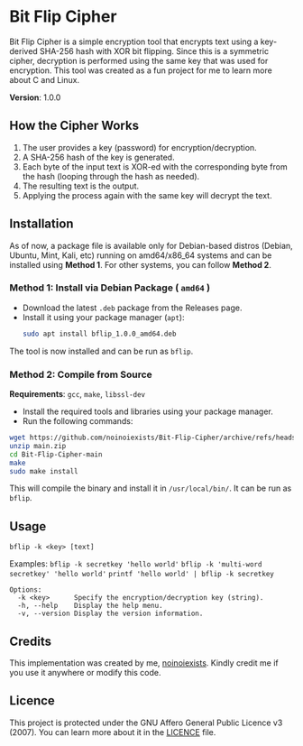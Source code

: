 # Bit Flip Cipher

Bit Flip Cipher is a simple encryption tool that encrypts text using a key-derived SHA-256 hash with XOR bit flipping. Since this is a symmetric cipher, decryption is performed using the same key that was used for encryption.
This tool was created as a fun project for me to learn more about C and Linux.

**Version**: 1.0.0

## How the Cipher Works

1. The user provides a key (password) for encryption/decryption.
2. A SHA-256 hash of the key is generated.
3. Each byte of the input text is XOR-ed with the corresponding byte from the hash (looping through the hash as needed).
4. The resulting text is the output.
5. Applying the process again with the same key will decrypt the text.

## Installation

As of now, a package file is available only for Debian-based distros (Debian, Ubuntu, Mint, Kali, etc) running on amd64/x86_64 systems and can be installed using **Method 1**. For other systems, you can follow **Method 2**.

### Method 1: Install via Debian Package ( `amd64` )

- Download the latest `.deb` package from the Releases page.
- Install it using your package manager (`apt`):
   ```sh
   sudo apt install bflip_1.0.0_amd64.deb
   ```
The tool is now installed and can be run as `bflip`.

### Method 2: Compile from Source

**Requirements**:  `gcc`,  `make`,  `libssl-dev`
- Install the required tools and libraries using your package manager.
- Run the following commands:

```sh
wget https://github.com/noinoiexists/Bit-Flip-Cipher/archive/refs/heads/main.zip
unzip main.zip
cd Bit-Flip-Cipher-main
make
sudo make install
```

This will compile the binary and install it in `/usr/local/bin/`. It can be run as `bflip`.

## Usage


`bflip -k <key> [text]`

Examples:
 `bflip -k secretkey 'hello world'`
 `bflip -k 'multi-word secretkey' 'hello world'` 
  `printf 'hello world' | bflip -k secretkey`

```
Options:
  -k <key>      Specify the encryption/decryption key (string).
  -h, --help    Display the help menu.
  -v, --version Display the version information.
```


## Credits

This implementation was created by me, [noinoiexists](https\://github.com/noinoiexists). Kindly credit me if you use it anywhere or modify this code.

## Licence

This project is protected under the GNU Affero General Public Licence v3 (2007). You can learn more about it in the [LICENCE](https://github.com/noinoiexists/Bit-Flip-Cipher/blob/main/LICENSE) file.
